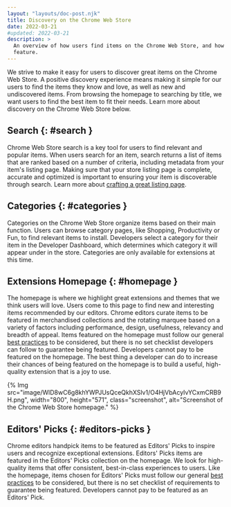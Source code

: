 ```yaml
---
layout: "layouts/doc-post.njk"
title: Discovery on the Chrome Web Store
date: 2022-03-21
#updated: 2022-03-21
description: >
  An overview of how users find items on the Chrome Web Store, and how our editors select items to
  feature.
---
```


We strive to make it easy for users to discover great items on the Chrome Web Store. A positive
discovery experience means making it simple for our users to find the items they know and love, as
well as new and undiscovered items. From browsing the homepage to searching by title, we want users
to find the best item to fit their needs. Learn more about discovery on the Chrome Web Store below.

## Search {: #search }

Chrome Web Store search is a key tool for users to find relevant and popular items. When users
search for an item, search returns a list of items that are ranked based on a number of criteria,
including metadata from your item's listing page. Making sure that your store listing page is
complete, accurate and optimized is important to ensuring your item is discoverable through search.
Learn more about [crafting a great listing page][best-listing].

## Categories {: #categories }

Categories on the Chrome Web Store organize items based on their main function. Users can browse
category pages, like Shopping, Productivity or Fun, to find relevant items to install. Developers
select a category for their item in the Developer Dashboard, which determines which category it will
appear under in the store. Categories are only available for extensions at this time.

## Extensions Homepage {: #homepage }

The homepage is where we highlight great extensions and themes that we think users will love. Users
come to this page to find new and interesting items recommended by our editors. Chrome editors
curate items to be featured in merchandised collections and the rotating marquee based on a variety
of factors including performance, design, usefulness, relevancy and breadth of appeal. Items
featured on the homepage must follow our general [best practices][best-practices] to be considered,
but there is no set checklist developers can follow to guarantee being featured. Developers cannot
pay to be featured on the homepage. The best thing a developer can do to increase their chances of
being featured on the homepage is to build a useful, high-quality extension that is a joy to use.

{% Img src="image/WlD8wC6g8khYWPJUsQceQkhXSlv1/O4HjVbAcyIvYCxmCRB9H.png", width="800", height="571",
  class="screenshot", alt="Screenshot of the Chrome Web Store homepage." %}

## Editors' Picks {: #editors-picks }

Chrome editors handpick items to be featured as Editors' Picks to inspire users and recognize
exceptional extensions. Editors' Picks items are featured in the Editors' Picks collection on the
homepage. We look for high-quality items that offer consistent, best-in-class experiences to users.
Like the homepage, items chosen for Editors' Picks must follow our general [best
practices][best-practices] to be considered, but there is no set checklist of requirements to
guarantee being featured. Developers cannot pay to be featured as an Editors' Pick.

[best-practices]: https://developer.chrome.com/docs/webstore/best_practices/
[best-listing]: https://developer.chrome.com/docs/webstore/best_listing/
